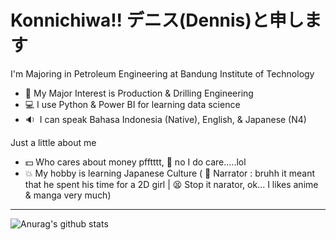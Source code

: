# Konnichiwa!! デニス(Dennis)と申します

I'm Majoring in Petroleum Engineering at Bandung Institute of Technology
 - :raising_hand: My Major Interest is Production & Drilling Engineering
 - :computer: I use Python & Power BI for learning data science
 - :sound:&nbsp; I can speak Bahasa Indonesia (Native), English, & Japanese (N4)

Just a little about me
 - :dollar: Who cares about money pfftttt, :triumph: no I do care.....lol
 - :boom: My hobby is learning Japanese Culture ( :eyes: Narrator : bruhh it meant that he spent his time for a 2D girl | :tired_face: Stop it narator, ok... I likes anime & manga very much)

--------------------------------------------------------------------------------------------------------------
![Anurag's github stats](https://github-readme-stats.vercel.app/api?username=rexon14&show_icons=true&theme=nord)
